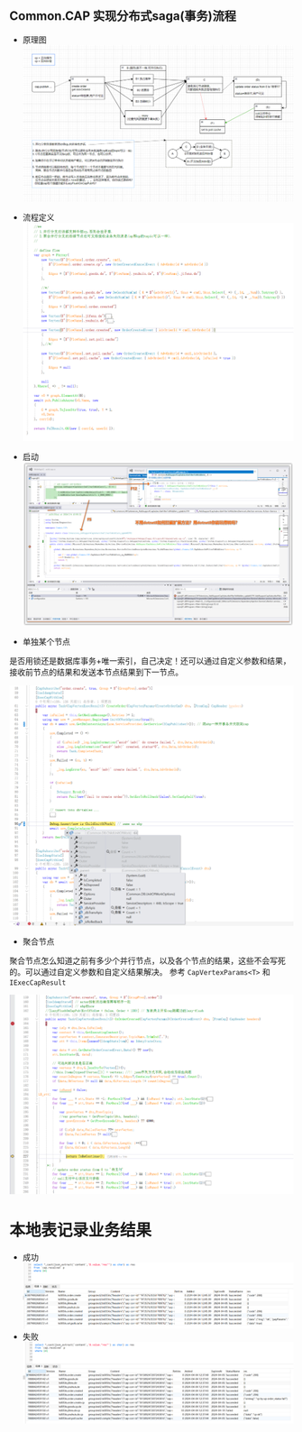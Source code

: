 ## Common.CAP 实现分布式saga(事务)流程

* 原理图
![](../media/s-0.png)

- 流程定义
![](../media/s-pub.png)

- 启动
![](../media/sample_for_dotnet8_aop_and_rg.png)

* 单独某个节点

是否用锁还是数据库事务+唯一索引，自己决定！还可以通过自定义参数和结果，接收前节点的结果和发送本节点结果到下一节点。

![](../media/s-1.png)

* 聚合节点

聚合节点怎么知道之前有多少个并行节点，以及各个节点的结果，这些不会写死的。可以通过自定义参数和自定义结果解决。
参考 ```CapVertexParams<T>``` 和 ```IExecCapResult```

![](../media/s-3.png)

# 本地表记录业务结果

- 成功
![](../media/s-ok.png)
- 失败
![](../media/s-fail.png)

